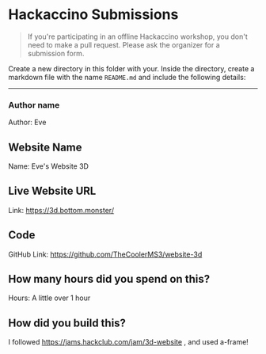 # Hackaccino Submissions

> If you're participating in an offline Hackaccino workshop, you don't need to make a pull request. Please ask the organizer for a submission form.

Create a new directory in this folder with your. Inside the directory, create a markdown file with the name `README.md` and include the following details:

---

### Author name

Author: Eve

<!-- A name or nickname that you want to appear as the author of the website -->

## Website Name

Name: Eve's Website 3D

## Live Website URL

Link: https://3d.bottom.monster/

## Code

GitHub Link: https://github.com/TheCoolerMS3/website-3d

## How many hours did you spend on this?

Hours: A little over 1 hour

## How did you build this?

I followed https://jams.hackclub.com/jam/3d-website , and used a-frame!
